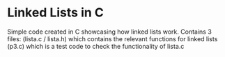 # Linked Lists in C
Simple code created in C showcasing how linked lists work. Contains 3 files:
  (lista.c / lista.h) which contains the relevant functions for linked lists
  (p3.c) which is a test code to check the functionality of lista.c
